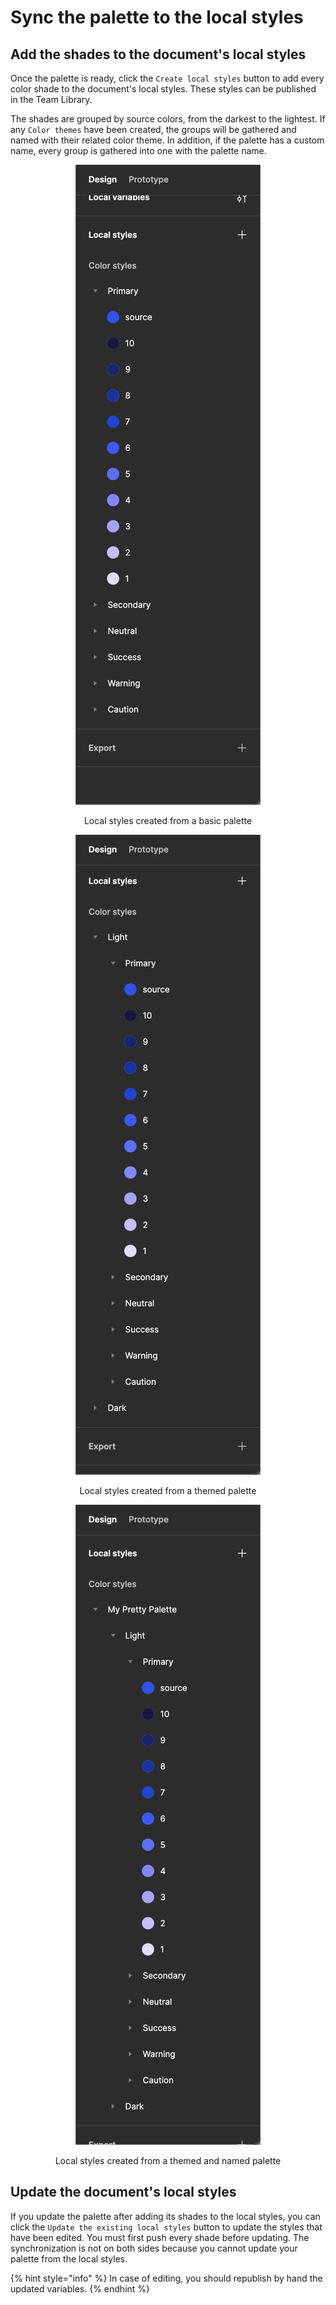 # Sync the palette to the local styles

## Add the shades to the document's local styles

Once the palette is ready, click the `Create local styles` button to add every color shade to the document's local styles. These styles can be published in the Team Library.

The shades are grouped by source colors, from the darkest to the lightest. If any `Color themes` have been created, the groups will be gathered and named with their related color theme. In addition, if the palette has a custom name, every group is gathered into one with the palette name.

<div align="center">

<figure><img src="../.gitbook/assets/publish_palette-basic_local_styles.png" alt=""><figcaption><p>Local styles created from a basic palette</p></figcaption></figure>

 

<figure><img src="../.gitbook/assets/publish_palette-themed_local_styles.png" alt=""><figcaption><p>Local styles created from a themed palette</p></figcaption></figure>

 

<figure><img src="../.gitbook/assets/publish_palette-themed_named_local_styles.png" alt=""><figcaption><p>Local styles created from a themed and named palette</p></figcaption></figure>

</div>

## Update the document's local styles

If you update the palette after adding its shades to the local styles, you can click the `Update the existing local styles` button to update the styles that have been edited. You must first push every shade before updating. The synchronization is not on both sides because you cannot update your palette from the local styles.

{% hint style="info" %}
In case of editing, you should republish by hand the updated variables.
{% endhint %}
